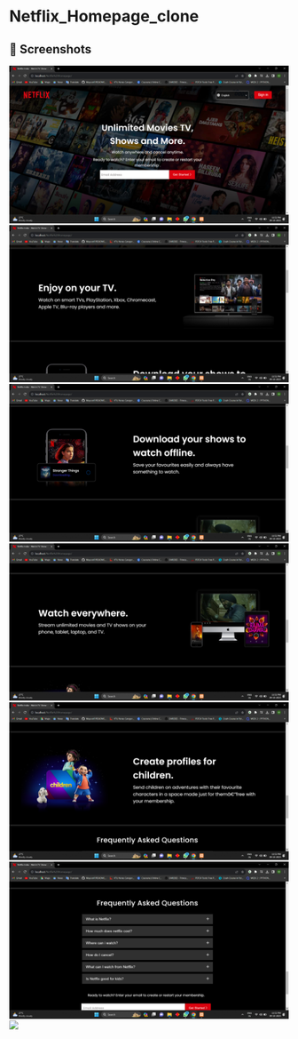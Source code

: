 # Netflix_Homepage_clone
## 📸 Screenshots
<img src="Screenshot (201).png" />
<img src="Screenshot (202).png" />
<img src="Screenshot (203).png" />
<img src="Screenshot (204).png" />
<img src="Screenshot (205).png" />
<img src="Screenshot (206).png" />
<img src="Screenshot( 207).png" />

